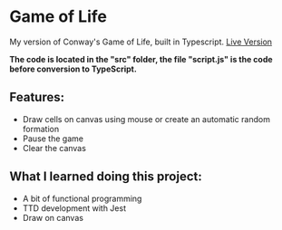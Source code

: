 # Game of Life
My version of Conway's Game of Life, built in Typescript.
[Live Version](https://federicaercole.github.io/game-of-life/)

**The code is located in the "src" folder, the file "script.js" is the code before conversion to TypeScript.**

## Features:
- Draw cells on canvas using mouse or create an automatic random formation
- Pause the game
- Clear the canvas

## What I learned doing this project:
- A bit of functional programming
- TTD development with Jest
- Draw on canvas
